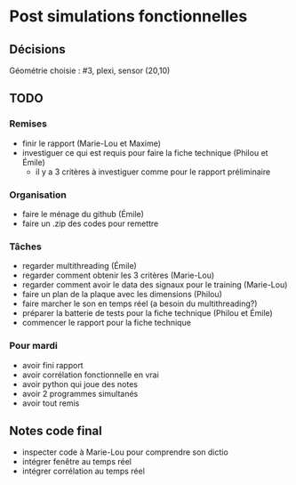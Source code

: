 # Post simulations fonctionnelles

## Décisions

Géométrie choisie : #3, plexi, sensor (20,10)

## TODO

### Remises

- finir le rapport (Marie-Lou et Maxime)
- investiguer ce qui est requis pour faire la fiche technique (Philou et Émile)
    - il y a 3 critères à investiguer comme pour le rapport préliminaire

### Organisation

- faire le ménage du github (Émile)
- faire un .zip des codes pour remettre

### Tâches

- regarder multithreading (Émile)
- regarder comment obtenir les 3 critères (Marie-Lou)
- regarder comment avoir le data des signaux pour le training (Marie-Lou)
- faire un plan de la plaque avec les dimensions (Philou)
- faire marcher le son en temps réel (a besoin du multithreading?)
- préparer la batterie de tests pour la fiche technique (Philou et Émile)
- commencer le rapport pour la fiche technique


### Pour mardi

- avoir fini rapport
- avoir corrélation fonctionnelle en vrai
- avoir python qui joue des notes
- avoir 2 programmes simultanés
- avoir tout remis

## Notes code final

- inspecter code à Marie-Lou pour comprendre son dictio
- intégrer fenêtre au temps réel
- intégrer corrélation au temps réel
